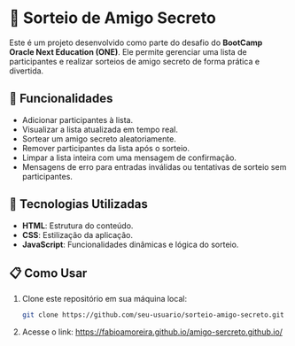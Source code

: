 # 🎁 Sorteio de Amigo Secreto

Este é um projeto desenvolvido como parte do desafio do **BootCamp Oracle Next Education (ONE)**. Ele permite gerenciar uma lista de participantes e realizar sorteios de amigo secreto de forma prática e divertida.

## 📝 Funcionalidades

- Adicionar participantes à lista.
- Visualizar a lista atualizada em tempo real.
- Sortear um amigo secreto aleatoriamente.
- Remover participantes da lista após o sorteio.
- Limpar a lista inteira com uma mensagem de confirmação.
- Mensagens de erro para entradas inválidas ou tentativas de sorteio sem participantes.

## 🚀 Tecnologias Utilizadas

- **HTML**: Estrutura do conteúdo.
- **CSS**: Estilização da aplicação.
- **JavaScript**: Funcionalidades dinâmicas e lógica do sorteio.

## 📋 Como Usar

1. Clone este repositório em sua máquina local:
   ```bash
   git clone https://github.com/seu-usuario/sorteio-amigo-secreto.git
2. Acesse o link:
   https://fabioamoreira.github.io/amigo-sercreto.github.io/
